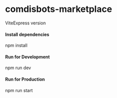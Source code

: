 # comdisbots-marketplace
ViteExpress version

#### Install dependencies
npm install

#### Run for Development
npm run dev

#### Run for Production
npm run start
